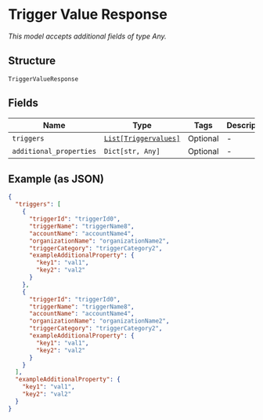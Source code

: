 
# Trigger Value Response

*This model accepts additional fields of type Any.*

## Structure

`TriggerValueResponse`

## Fields

| Name | Type | Tags | Description |
|  --- | --- | --- | --- |
| `triggers` | [`List[Triggervalues]`](../../doc/models/triggervalues.md) | Optional | - |
| `additional_properties` | `Dict[str, Any]` | Optional | - |

## Example (as JSON)

```json
{
  "triggers": [
    {
      "triggerId": "triggerId0",
      "triggerName": "triggerName8",
      "accountName": "accountName4",
      "organizationName": "organizationName2",
      "triggerCategory": "triggerCategory2",
      "exampleAdditionalProperty": {
        "key1": "val1",
        "key2": "val2"
      }
    },
    {
      "triggerId": "triggerId0",
      "triggerName": "triggerName8",
      "accountName": "accountName4",
      "organizationName": "organizationName2",
      "triggerCategory": "triggerCategory2",
      "exampleAdditionalProperty": {
        "key1": "val1",
        "key2": "val2"
      }
    }
  ],
  "exampleAdditionalProperty": {
    "key1": "val1",
    "key2": "val2"
  }
}
```

